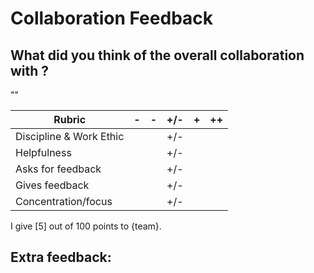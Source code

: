 # Collaboration Feedback

## What did you think of the overall collaboration with ?

""

| Rubric | -   | -   | +/- | +   | ++  |
|--------|-----|-----|-----|-----|-----|
| Discipline & Work Ethic |     |     |  +/-   |     |     |
| Helpfulness             |     |     |  +/-   |     |     |
| Asks for feedback       |     |     | +/-    |     |     |
| Gives feedback          |     |     |  +/-   |     |     |
| Concentration/focus     |     |     |  +/-   |     |     |

I give [5] out of 100 points to {team}.

## Extra feedback:


